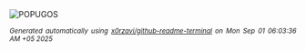 <div align="justify">
<picture>
    <source media="(prefers-color-scheme: dark)" srcset="https://i.ibb.co/ZpnDkFrR/output-gif.gif">
    <source media="(prefers-color-scheme: light)" srcset="https://i.ibb.co/ZpnDkFrR/output-gif.gif">
    <img alt="POPUGOS" src="https://i.ibb.co/ZpnDkFrR/output-gif.gif">
</picture>

<sub><i>Generated automatically using [x0rzavi/github-readme-terminal](https://github.com/x0rzavi/github-readme-terminal) on Mon Sep 01 06:03:36 AM +05 2025</i></sub>
</div>